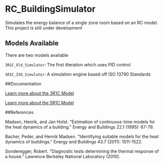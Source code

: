 # RC_BuildingSimulator

Simulates the energy balance of a single zone room based on an RC model. This project is still under development

## Models Available

There are two models available

`3R1C_Old_Simulator`: The first itteration which uses PID control 

`5R1C_ISO_Simulator`: A simulation engine based off ISO 13790 Standards




##Documentation 

[Learn more about the 3R1C Model](3R1C_Old_Simulator/README.md)

[Learn more about the 5R1C Model](5R1C_ISO_Simulator/README.md)



##References

Madsen, Henrik, and Jan Holst. "Estimation of continuous-time models for the heat dynamics of a building." Energy and Buildings 22.1 (1995): 67-79.

Bacher, Peder, and Henrik Madsen. "Identifying suitable models for the heat dynamics of buildings." Energy and Buildings 43.7 (2011): 1511-1522.

Sonderegger, Robert. "Diagnostic tests determining the thermal response of a house." Lawrence Berkeley National Laboratory (2010).
